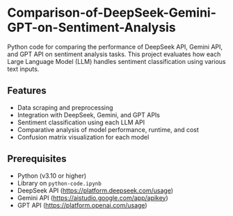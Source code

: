 # Comparison-of-DeepSeek-Gemini-GPT-on-Sentiment-Analysis
Python code for comparing the performance of DeepSeek API, Gemini API, and GPT API on sentiment analysis tasks. This project evaluates how each Large Language Model (LLM) handles sentiment classification using various text inputs.

## Features
 
- Data scraping and preprocessing
- Integration with DeepSeek, Gemini, and GPT APIs
- Sentiment classification using each LLM API
- Comparative analysis of model performance, runtime, and cost
- Confusion matrix visualization for each model

## Prerequisites

- Python (v3.10 or higher)
- Library on `python-code.ipynb`
- DeepSeek API (https://platform.deepseek.com/usage)
- Gemini API (https://aistudio.google.com/app/apikey)
- GPT API (https://platform.openai.com/usage)
